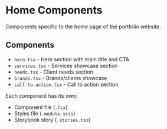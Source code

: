 # Home Components

Components specific to the home page of the portfolio website.

## Components

- `hero.tsx` - Hero section with main title and CTA
- `services.tsx` - Services showcase section
- `needs.tsx` - Client needs section
- `brands.tsx` - Brands/clients showcase
- `call-to-action.tsx` - Call to action section

Each component has its own:

- Component file (`.tsx`)
- Styles file (`.module.scss`)
- Storybook story (`.stories.tsx`)
